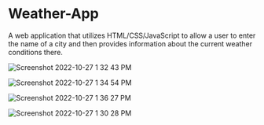 # Weather-App
A web application that utilizes HTML/CSS/JavaScript to allow a user to enter the name of a city and then provides information about the current weather conditions there.

![Screenshot 2022-10-27 1 32 43 PM](https://user-images.githubusercontent.com/78827798/198359938-040daa26-87d7-451c-96db-bee4aa385d55.png)

![Screenshot 2022-10-27 1 34 54 PM](https://user-images.githubusercontent.com/78827798/198359948-71651bdf-d059-4ada-993d-d61052ac151f.png)

![Screenshot 2022-10-27 1 36 27 PM](https://user-images.githubusercontent.com/78827798/198359963-2d5e4aa2-a60f-44db-b556-332c64866e20.png)

![Screenshot 2022-10-27 1 30 28 PM](https://user-images.githubusercontent.com/78827798/198360072-2111098e-6694-426c-bf07-5d4ade4fcfa8.png)
